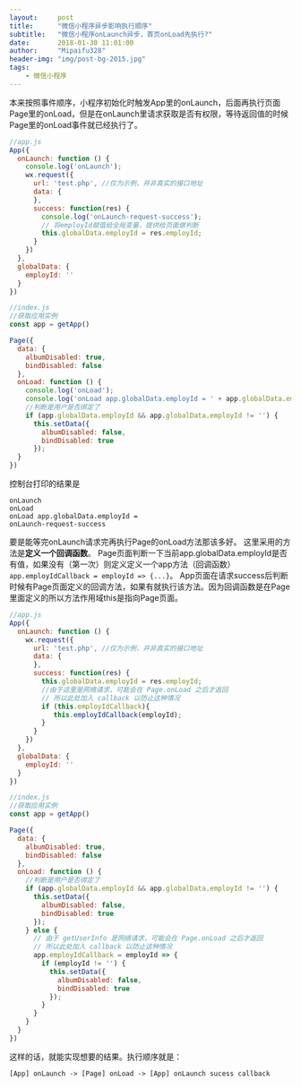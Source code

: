 ```yaml
---
layout:     post
title:      "微信小程序异步影响执行顺序"
subtitle:   "微信小程序onLaunch异步，首页onLoad先执行?"
date:       2018-01-30 11:01:00
author:     "Mipaifu328"
header-img: "img/post-bg-2015.jpg"
tags:
    - 微信小程序
---
```


本来按照事件顺序，小程序初始化时触发App里的onLaunch，后面再执行页面Page里的onLoad，但是在onLaunch里请求获取是否有权限，等待返回值的时候Page里的onLoad事件就已经执行了。
```javascript
//app.js
App({
  onLaunch: function () {
    console.log('onLaunch');
    wx.request({
      url: 'test.php', //仅为示例，并非真实的接口地址
      data: {
      },
      success: function(res) {
        console.log('onLaunch-request-success');
        // 将employId赋值给全局变量，提供给页面做判断
        this.globalData.employId = res.employId;   
      }
    })
  },
  globalData: {
    employId: ''
  }
})
```
```javascript
//index.js
//获取应用实例
const app = getApp()

Page({
  data: {
    albumDisabled: true,
    bindDisabled: false
  },
  onLoad: function () {
    console.log('onLoad');
    console.log('onLoad app.globalData.employId = ' + app.globalData.employId);
    //判断是用户是否绑定了
    if (app.globalData.employId && app.globalData.employId != '') {
      this.setData({
        albumDisabled: false,
        bindDisabled: true
      });
  }
})
```
控制台打印的结果是
```
onLaunch
onLoad
onLoad app.globalData.employId = 
onLaunch-request-success
```
要是能等完onLaunch请求完再执行Page的onLoad方法那该多好。
这里采用的方法是**定义一个回调函数**。
Page页面判断一下当前app.globalData.employId是否有值，如果没有（第一次）则定义定义一个app方法（回调函数）` app.employIdCallback = employId => {...}`。
App页面在请求success后判断时候有Page页面定义的回调方法，如果有就执行该方法。因为回调函数是在Page里面定义的所以方法作用域this是指向Page页面。

```javascript
//app.js
App({
  onLaunch: function () {
    wx.request({
      url: 'test.php', //仅为示例，并非真实的接口地址
      data: {
      },
      success: function(res) {
        this.globalData.employId = res.employId;
        //由于这里是网络请求，可能会在 Page.onLoad 之后才返回
        // 所以此处加入 callback 以防止这种情况
        if (this.employIdCallback){
           this.employIdCallback(employId);
        }
      }
    })
  },
  globalData: {
    employId: ''
  }
})
```
```javascript
//index.js
//获取应用实例
const app = getApp()

Page({
  data: {
    albumDisabled: true,
    bindDisabled: false
  },
  onLoad: function () {
    //判断是用户是否绑定了
    if (app.globalData.employId && app.globalData.employId != '') {
      this.setData({
        albumDisabled: false,
        bindDisabled: true
      });
    } else {
      // 由于 getUserInfo 是网络请求，可能会在 Page.onLoad 之后才返回
      // 所以此处加入 callback 以防止这种情况
      app.employIdCallback = employId => {
        if (employId != '') {
          this.setData({
            albumDisabled: false,
            bindDisabled: true
          });
        }
      }
    }
  }
})
```
这样的话，就能实现想要的结果。执行顺序就是：
```
[App] onLaunch -> [Page] onLoad -> [App] onLaunch sucess callback
```
